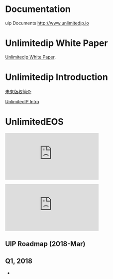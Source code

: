 # Documentation
uip Documents http://www.unlimitedip.io


# Unlimitedip  White Paper
[Unlimitedip  White Paper](https://github.com/linkentertainments/Documentation/blob/master/UIP_Whitepaper_v5.1.pdf).


# Unlimitedip  Introduction
[未来版权简介](https://github.com/baizhanting/Documentation/blob/master/%E6%9C%AA%E6%9D%A5%E7%89%88%E6%9D%83%E7%AE%80%E4%BB%8B.md)

[UnlimitedIP Intro](https://github.com/baizhanting/Documentation/blob/master/UnlimitedIP%20Intro.md)

# UnlimitedEOS

![EOS BP Campaign](https://github.com/linkentertainments/Documentation/blob/master/EOS%20BP%20Campaign.md)

![UnlimitedEOS加入了节点候选者内部EOS主网测试群](https://github.com/linkentertainments/Documentation/blob/master/UnlimitedEOS%E5%8A%A0%E5%85%A5%E4%BA%86%E8%8A%82%E7%82%B9%E5%80%99%E9%80%89%E8%80%85%E5%86%85%E9%83%A8EOS%E4%B8%BB%E7%BD%91%E6%B5%8B%E8%AF%95%E7%BE%A4.md)




## UIP Roadmap (2018-Mar)
## Q1, 2018
- 



